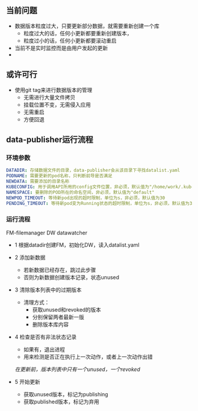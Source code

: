 ## 当前问题

* 数据版本粒度过大，只要更新部分数据，就需要重新创建一个库
  * 粒度过大的话，任何小更新都要重新创建版本，
  * 粒度过小的话，任何小更新都要滚动重启
* 当前不是实时监控而是由用户发起的更新
* 



##  或许可行

* 使用git tag来进行数据版本的管理
  * 无需进行大量文件拷贝
  * 挂载位置不变，无需侵入应用
  * 无需重启
  * 方便回退



## data-publisher运行流程

### 环境参数

```yaml
DATADIR: 存储数据文件的目录，data-publisher会从该目录下寻找datalist.yaml
PODNAME: 需要更新的pod名称，只判断前导是否满足
NEWDATA: 需要添加的目录名称
KUBECONFIG: 用于调用API所用的config文件位置，非必须，默认值为"/home/work/.kube/config"
NAMESPACE: 要删除的POD所在的命名空间，非必须，默认值为"default"
NEWPOD_TIMEOUT: 等待新pod出现的超时限制，单位为s，非必须，默认值为30
PENDING_TIMEOUT: 等待新pod变为Running状态的超时限制，单位为s，非必须，默认值为30
```

### 运行流程

FM-filemanager	DW	datawatcher

* 1 根据datadir创建FM，初始化DW，读入datalist.yaml

* 2 添加新数据

  * 若新数据已经存在，跳过此步骤
  * 否则为新数据创建版本记录，状态unused

* 3 清除版本列表中的过期版本

  * 清理方式：
    * 获取unused和revoked的版本
    * 分别保留两者最新一版
    * 删除版本库内容

* 4 检查是否有非法状态记录

  * 如果有，退出进程
  * 用来检测是否正在执行上一次动作，或者上一次动作出错

  *在更新前，版本列表中只有一个unused，一个revoked*

* 5 开始更新
  * 获取unused版本，标记为publishing
  * 获取published版本，标记为弃用